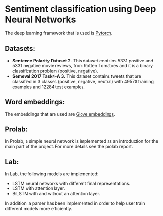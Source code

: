 # Sentiment classification using Deep Neural Networks

The deep learning framework that is used is [Pytorch](https://pytorch.org/).

## Datasets:

- __Sentence Polarity Dataset 2.__ This dataset contains 5331 positive and 5331 negative movie reviews, from Rotten Tomatoes and  it is a binary classification problem (positive, negative).
- __Semeval 2017 Task4-A 3.__ This dataset contains tweets that are classified in 3 classes (positive, negative, neutral) with 49570 training examples and 12284 test examples.

## Word embeddings:

The embeddings that are used are [Glove embeddings](<https://nlp.stanford.edu/projects/glove/>).

## Prolab:

In Prolab, a simple neural network is implemented as an introduction for the main part of the project. For more details see the prolab report.

## Lab:

In Lab, the following models are implemented:

- LSTM neural networks with different final representations.
- LSTM with attention layer.
- BiLSTM with and without an attention layer.

In addition, a parser has been implemented in order to help user train different models more efficiently.

